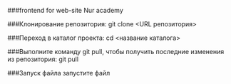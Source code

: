 ###frontend for web-site Nur academy

###Клонирование репозитория:
git clone <URL репозитория>

###Переход в каталог проекта:
cd <название каталога>

###Выполните команду git pull, чтобы получить последние изменения из репозитория:
git pull

###Запуск файла
запустите файл

